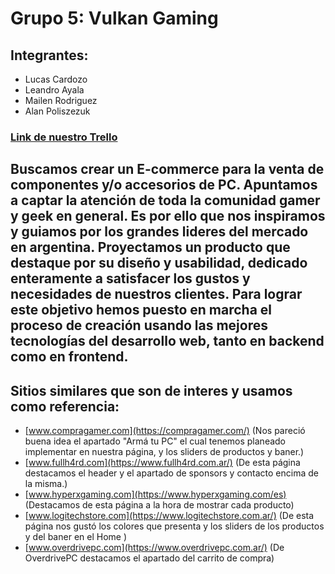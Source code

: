 # Grupo 5: Vulkan Gaming

## Integrantes: 
- Lucas Cardozo
- Leandro Ayala
- Mailen Rodriguez
- Alan Poliszezuk

### [Link de nuestro Trello](https://trello.com/b/tqqZeAy7/equipo-cinco)

## Buscamos crear un E-commerce para la venta de componentes y/o accesorios de PC. Apuntamos a captar la atención de toda la comunidad gamer y geek en general. Es por ello que nos inspiramos y guiamos por los grandes lideres del mercado en argentina. Proyectamos un producto que destaque por su diseño y usabilidad, dedicado enteramente a satisfacer los gustos y necesidades de nuestros clientes. Para lograr este objetivo hemos puesto en marcha el proceso de creación usando las mejores tecnologías del desarrollo web, tanto en backend como en frontend.

## Sitios similares que son de interes y usamos como referencia:
- [www.compragamer.com](https://compragamer.com/) (Nos pareció buena idea el apartado "Armá tu PC" el cual tenemos planeado implementar en nuestra página, y los sliders de productos y baner.)
- [www.fullh4rd.com](https://www.fullh4rd.com.ar/) (De esta página destacamos el header y el apartado de sponsors y contacto encima de la misma.)
- [www.hyperxgaming.com](https://www.hyperxgaming.com/es) (Destacamos de esta página a la hora de mostrar cada producto)
- [www.logitechstore.com](https://www.logitechstore.com.ar/) (De esta página nos gustó los colores que presenta y los sliders de los productos y del baner en el Home )
- [www.overdrivepc.com](https://www.overdrivepc.com.ar/) (De OverdrivePC destacamos el apartado del carrito de compra)


